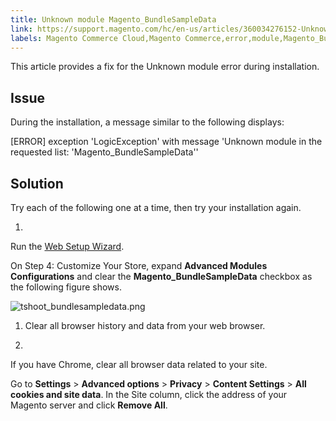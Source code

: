 ```yaml
---
title: Unknown module Magento_BundleSampleData
link: https://support.magento.com/hc/en-us/articles/360034276152-Unknown-module-Magento-BundleSampleData
labels: Magento Commerce Cloud,Magento Commerce,error,module,Magento_BundleSampleData,unknown,LogicException,how to
---
```


This article provides a fix for the Unknown module error during installation.

## Issue

During the installation, a message similar to the following displays:

[ERROR] exception 'LogicException' with message 'Unknown module in the requested list: 'Magento\_BundleSampleData''
## Solution

Try each of the following one at a time, then try your installation again.

1. 
Run the [Web Setup Wizard](https://devdocs.magento.com/guides/v2.3/install-gde/install/web/install-web.html).

On Step 4: Customize Your Store, expand **Advanced Modules Configurations** and clear the **Magento\_BundleSampleData** checkbox as the following figure shows.

![tshoot_bundlesampledata.png](https://support.magento.com/hc/article_attachments/360039762491/tshoot_bundlesampledata.png)

1. Clear all browser history and data from your web browser.

1. 
If you have Chrome, clear all browser data related to your site.

Go to **Settings** > **Advanced options** > **Privacy** > **Content Settings** > **All cookies and site data**. In the Site column, click the address of your Magento server and click **Remove All**.

